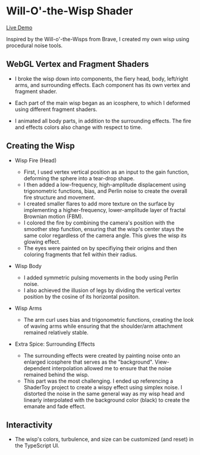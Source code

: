 # Will-O'-the-Wisp Shader

[Live Demo](https://yuhanliu-tech.github.io/will-o-wisp-shader/)

Inspired by the Will-o'-the-Wisps from Brave, I created my own wisp using procedural noise tools. 

## WebGL Vertex and Fragment Shaders

* I broke the wisp down into components, the fiery head, body, left/right arms, and surrounding effects. Each component has its own vertex and fragment shader.

* Each part of the main wisp began as an icosphere, to which I deformed using different fragment shaders.

* I animated all body parts, in addition to the surrounding effects. The fire and effects colors also change with respect to time. 

## Creating the Wisp

* Wisp Fire (Head)

  * First, I used vertex vertical position as an input to the gain function, deforming the sphere into a tear-drop shape. 
  * I then added a low-frequency, high-amplitude displacement using trigonometric functions, bias, and Perlin noise to create the overall fire structure and movement.
  * I created smaller flares to add more texture on the surface by implementing a higher-frequency, lower-amplitude layer of fractal Brownian motion (FBM).
  * I colored the fire by combining the camera's position with the smoother step function, ensuring that the wisp's center stays the same color regardless of the camera angle. This gives the wisp its glowing effect.
  * The eyes were painted on by specifiying their origins and then coloring fragments that fell within their radius.

* Wisp Body

  * I added symmetric pulsing movements in the body using Perlin noise.
  * I also achieved the illusion of legs by dividing the vertical vertex position by the cosine of its horizontal posiiton.
 
* Wisp Arms

  * The arm curl uses bias and trigonometric functions, creating the look of waving arms while ensuring that the shoulder/arm attachment remained relatively stable. 
  
* Extra Spice: Surrounding Effects

  * The surrounding effects were created by painting noise onto an enlarged icosphere that serves as the "background". View-dependent interpolation allowed me to ensure that the noise remained behind the wisp.
  * This part was the most challenging. I ended up referencing a ShaderToy project to create a wispy effect using simplex noise. I distorted the noise in the same general way as my wisp head and linearly interpolated with the background color (black) to create the emanate and fade effect. 

## Interactivity 

* The wisp's colors, turbulence, and size can be customized (and reset) in the TypeScript UI. 

